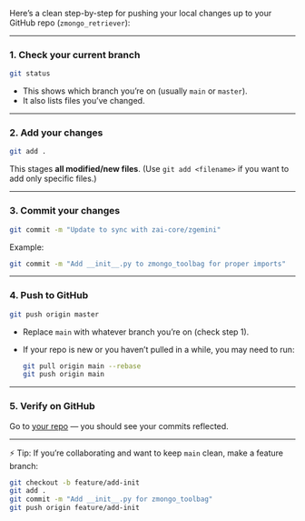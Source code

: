 Here’s a clean step-by-step for pushing your local changes up to your GitHub repo (`zmongo_retriever`):

---

### 1. Check your current branch

```bash
git status
```

* This shows which branch you’re on (usually `main` or `master`).
* It also lists files you’ve changed.

---

### 2. Add your changes

```bash
git add .
```

This stages **all modified/new files**.
(Use `git add <filename>` if you want to add only specific files.)

---

### 3. Commit your changes

```bash
git commit -m "Update to sync with zai-core/zgemini"
```

Example:

```bash
git commit -m "Add __init__.py to zmongo_toolbag for proper imports"
```

---

### 4. Push to GitHub

```bash
git push origin master
```

* Replace `main` with whatever branch you’re on (check step 1).
* If your repo is new or you haven’t pulled in a while, you may need to run:

  ```bash
  git pull origin main --rebase
  git push origin main
  ```

---

### 5. Verify on GitHub

Go to [your repo](https://github.com/CentralFloridaAttorney/zmongo_retriever) — you should see your commits reflected.

---

⚡️ Tip:
If you’re collaborating and want to keep `main` clean, make a feature branch:

```bash
git checkout -b feature/add-init
git add .
git commit -m "Add __init__.py for zmongo_toolbag"
git push origin feature/add-init
```